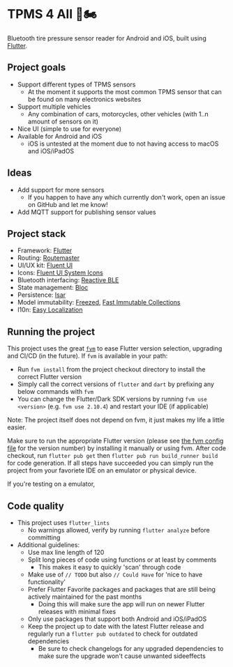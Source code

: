 # TPMS 4 All 🚗🏍️

Bluetooth tire pressure sensor reader for Android and iOS, built using [Flutter](https://flutter.dev/).

## Project goals

- Support different types of TPMS sensors
  - At the moment it supports the most common TPMS sensor that can be found on many electronics websites
- Support multiple vehicles
  - Any combination of cars, motorcycles, other vehicles (with 1..n amount of sensors on it)
- Nice UI (simple to use for everyone)
- Available for Android and iOS
  - iOS is untested at the moment due to not having access to macOS and iOS/iPadOS

## Ideas

- Add support for more sensors 
  - If you happen to have any which currently don't work, open an issue on GitHub and let me know!
- Add MQTT support for publishing sensor values

## Project stack

- Framework: [Flutter](https://flutter.dev/)
- Routing: [Routemaster](https://pub.dev/packages/routemaster)
- UI/UX kit: [Fluent UI](https://pub.dev/packages/fluent_ui)
- Icons: [Fluent UI System Icons](https://pub.dev/packages/fluentui_system_icons)
- Bluetooth interfacing: [Reactive BLE](https://pub.dev/packages/flutter_reactive_ble)
- State management: [Bloc](https://pub.dev/packages/flutter_bloc)
- Persistence: [Isar](https://pub.dev/packages/isar)
- Model immutability: [Freezed](https://pub.dev/packages/freezed), [Fast Immutable Collections](https://pub.dev/packages/fast_immutable_collections)
- l10n: [Easy Localization](https://pub.dev/packages/easy_localization)

## Running the project

This project uses the great [`fvm`](https://fvm.app/) to ease Flutter version selection, upgrading and CI/CD (in the future). If `fvm` is available in your path:

- Run `fvm install` from the project checkout directory to install the correct Flutter version
- Simply call the correct versions of `flutter` and `dart` by prefixing any below commands with `fvm`
- You can change the Flutter/Dark SDK versions by running `fvm use <version>` (e.g. `fvm use 2.10.4`) and restart your IDE (if applicable)

Note: The project itself does not depend on fvm, it just makes my life a little easier.

Make sure to run the appropriate Flutter version (please see [the fvm config file](.fvm/fvm_config.json) for the version number) by installing it manually or using fvm. After code checkout, run `flutter pub get` then `flutter pub run build_runner build` for code generation. If all steps have succeeded you can simply run the project from your favoriete IDE on an emulator or physical device.

If you're testing on a emulator, 

## Code quality

- This project uses `flutter_lints`
  - No warnings allowed, verify by running `flutter analyze` before committing
- Additional guidelines:
  - Use max line length of 120
  - Split long pieces of code using functions or at least by comments
    - This makes it easy to quickly 'scan' through code
  - Make use of `// TODO` but also `// Could Have` for 'nice to have functionality'
  - Prefer Flutter Favorite packages and packages that are still being actively maintained for the past months
    - Doing this will make sure the app will run on newer Flutter releases with minimal fixes
  - Only use packages that support both Android and iOS/iPadOS
  - Keep the project up to date with the latest Flutter release and regularly run a `flutter pub outdated` to check for outdated dependencies
    - Be sure to check changelogs for any upgraded dependencies to make sure the upgrade won't cause unwanted sideeffects